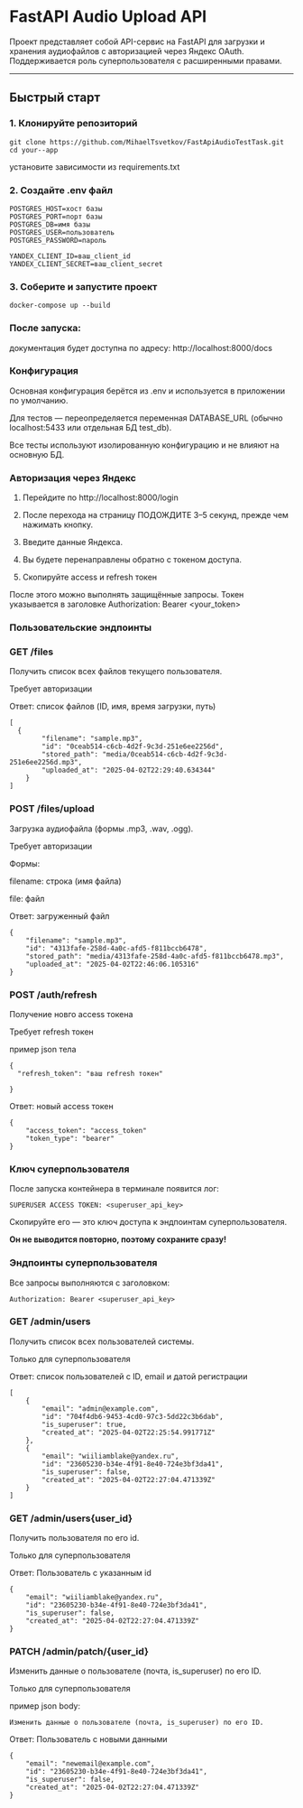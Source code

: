 # FastAPI Audio Upload API

Проект представляет собой API-сервис на FastAPI для загрузки и хранения аудиофайлов с авторизацией через Яндекс OAuth. Поддерживается роль суперпользователя с расширенными правами.

---

## Быстрый старт

### 1. Клонируйте репозиторий

```
git clone https://github.com/MihaelTsvetkov/FastApiAudioTestTask.git
cd your--app
```

установите зависимости из requirements.txt

### 2. Создайте .env файл
```
POSTGRES_HOST=хост базы
POSTGRES_PORT=порт базы
POSTGRES_DB=имя базы
POSTGRES_USER=пользователь
POSTGRES_PASSWORD=пароль

YANDEX_CLIENT_ID=ваш_client_id
YANDEX_CLIENT_SECRET=ваш_client_secret
```

### 3. Соберите и запустите проект
```
docker-compose up --build
```

### После запуска:

документация будет доступна по адресу: http://localhost:8000/docs


### Конфигурация

Основная конфигурация берётся из .env и используется в приложении по умолчанию.

Для тестов — переопределяется переменная DATABASE_URL (обычно localhost:5433 или отдельная БД test_db).

Все тесты используют изолированную конфигурацию и не влияют на основную БД.


### Авторизация через Яндекс

1. Перейдите по http://localhost:8000/login

2. После перехода на страницу ПОДОЖДИТЕ 3–5 секунд, прежде чем нажимать кнопку.

3. Введите данные Яндекса.

4. Вы будете перенаправлены обратно с токеном доступа.

5. Скопируйте access и refresh токен 

После этого можно выполнять защищённые запросы. Токен указывается в заголовке Authorization: Bearer <your_token>


### Пользовательские эндпоинты

### GET /files

Получить список всех файлов текущего пользователя.

Требует авторизации

Ответ: список файлов (ID, имя, время загрузки, путь)

```
[
  {
        "filename": "sample.mp3",
        "id": "0ceab514-c6cb-4d2f-9c3d-251e6ee2256d",
        "stored_path": "media/0ceab514-c6cb-4d2f-9c3d-251e6ee2256d.mp3",
        "uploaded_at": "2025-04-02T22:29:40.634344"
    }
]
```


### POST /files/upload

Загрузка аудиофайла (формы .mp3, .wav, .ogg).

Требует авторизации

Формы:

filename: строка (имя файла)

file: файл

Ответ: загруженный файл

```
{
    "filename": "sample.mp3",
    "id": "4313fafe-258d-4a0c-afd5-f811bccb6478",
    "stored_path": "media/4313fafe-258d-4a0c-afd5-f811bccb6478.mp3",
    "uploaded_at": "2025-04-02T22:46:06.105316"
}
```


### POST /auth/refresh
Получение новго access токена

Требует refresh токен

пример json тела
```
{
  "refresh_token": "ваш refresh токен"

}
```

Ответ: новый access токен

```
{
    "access_token": "access_token"
    "token_type": "bearer"
}
```

### Ключ суперпользователя

После запуска контейнера в терминале появится лог:

```
SUPERUSER ACCESS TOKEN: <superuser_api_key>
```

Скопируйте его — это ключ доступа к эндпоинтам суперпользователя.

**Он не выводится повторно, поэтому сохраните сразу!**


### Эндпоинты суперпользователя

Все запросы выполняются с заголовком:
```
Authorization: Bearer <superuser_api_key>
```


### GET /admin/users

Получить список всех пользователей системы.

Только для суперпользователя

Ответ: список пользователей с ID, email и датой регистрации

```
[
    {
        "email": "admin@example.com",
        "id": "704f4db6-9453-4cd0-97c3-5dd22c3b6dab",
        "is_superuser": true,
        "created_at": "2025-04-02T22:25:54.991771Z"
    },
    {
        "email": "wiiliamblake@yandex.ru",
        "id": "23605230-b34e-4f91-8e40-724e3bf3da41",
        "is_superuser": false,
        "created_at": "2025-04-02T22:27:04.471339Z"
    }
]
```

### GET /admin/users{user_id}

Получить пользователя по его id.

Только для суперпользователя

Ответ: Пользователь с указанным id

```
{
    "email": "wiiliamblake@yandex.ru",
    "id": "23605230-b34e-4f91-8e40-724e3bf3da41",
    "is_superuser": false,
    "created_at": "2025-04-02T22:27:04.471339Z"
}
```

### PATCH /admin/patch/{user_id}

Изменить данные о пользователе (почта, is_superuser) по его ID.

 Только для суперпользователя

пример json body: 

```
Изменить данные о пользователе (почта, is_superuser) по его ID.
```

Ответ: Пользователь с новыми данными

```
{
    "email": "newemail@example.com",
    "id": "23605230-b34e-4f91-8e40-724e3bf3da41",
    "is_superuser": false,
    "created_at": "2025-04-02T22:27:04.471339Z"
}
```
